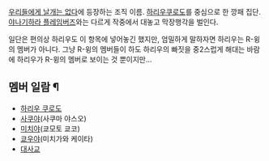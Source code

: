 [우리들에게 날개는 없다](%EC%9A%B0%EB%A6%AC%EB%93%A4%EC%97%90%EA%B2%8C%20%EB%82%A0%EA%B0%9C%EB%8A%94%20%EC%97%86%EB%8B%A4.md)에 등장하는 조직 이름. [하리우쿠로도](%ED%95%98%EB%A6%AC%EC%9A%B0%20%EC%BF%A0%EB%A1%9C%EB%8F%84.md)를 중심으로 한
깡패 집단. [야나기하라 플레임버즈](%EC%95%BC%EB%82%98%EA%B8%B0%ED%95%98%EB%9D%BC%20%ED%94%8C%EB%A0%88%EC%9E%84%EB%B2%84%EC%A6%88.md)와는 다르게 작중에서 대놓고 막장행각을 벌인다.

일단은 편의상 하리우도 이 항목에 넣어놓긴 했지만, 엄밀하게 말하자면 하리우는 R-윙의 멤버가 아니다. 그냥 R-윙의 멤버들이 하도 하리우의
빠짓을 중2스럽게 해대는 바람에 하리우가 R-윙의 멤버로 보이는 것 뿐이지만...  

## 멤버 일람 ¶

  * [하리우 쿠로도](%ED%95%98%EB%A6%AC%EC%9A%B0%20%EC%BF%A0%EB%A1%9C%EB%8F%84.md)
  * [사쿠야](%EC%82%AC%EC%BF%A0%EC%95%BC%28%EC%9A%B0%EB%A6%AC%EB%93%A4%EC%97%90%EA%B2%8C%20%EB%82%A0%EA%B0%9C%EB%8A%94%20%EC%97%86%EB%8B%A4%29.md)(사쿠마 야스오)
  * [미치야](%EB%AF%B8%EC%B9%98%EC%95%BC.md)(쿄모토 쿄코)
  * [쿄우야](%EC%BF%84%EC%9A%B0%EC%95%BC.md)(미치가와 케이타)
  * [대사교](%EB%8C%80%EC%82%AC%EA%B5%90.md)

